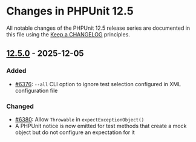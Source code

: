 # Changes in PHPUnit 12.5

All notable changes of the PHPUnit 12.5 release series are documented in this file using the [Keep a CHANGELOG](https://keepachangelog.com/) principles.

## [12.5.0] - 2025-12-05

### Added

* [#6376](https://github.com/sebastianbergmann/phpunit/issues/6376): `--all` CLI option to ignore test selection configured in XML configuration file

### Changed

* [#6380](https://github.com/sebastianbergmann/phpunit/pull/6380): Allow `Throwable` in `expectExceptionObject()`
* A PHPUnit notice is now emitted for test methods that create a mock object but do not configure an expectation for it

[12.5.0]: https://github.com/sebastianbergmann/phpunit/compare/12.4...main
